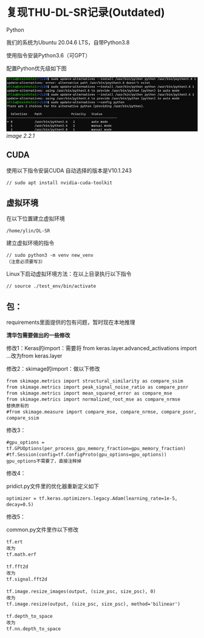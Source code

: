 # 复现THU-DL-SR记录(Outdated)

Python

我们的系统为Ubuntu 20.04.6 LTS，自带Python3.8

使用指令安装Python3.6（可GPT）

配置Python优先级如下图

![image](3.3.1.png)
*image 2.2.1*

## CUDA

使用以下指令安装CUDA 自动选择的版本是V10.1.243

```
// sudo apt install nvidia-cuda-toolkit
```

## 虚拟环境

在以下位置建立虚拟环境

```
/home/ylin/DL-SR
```

建立虚拟环境的指令

```
// sudo python3 -m venv new_venv
（注意必须要写3）
```

Linux下启动虚拟环境方法：在以上目录执行以下指令

```
// source ./test_env/bin/activate
```

## 包：

requirements里面提供的包有问题，暂时现在本地推理

**清华包需要做出的一些修改**

修改1：Keras的import：需要将 from keras.layer.advanced_activations import ...改为from keras.layer

修改2：skimage的import：做以下修改

```
from skimage.metrics import structural_similarity as compare_ssim
from skimage.metrics import peak_signal_noise_ratio as compare_psnr
from skimage.metrics import mean_squared_error as compare_mse
from skimage.metrics import normalized_root_mse as compare_nrmse
替换原有的
#from skimage.measure import compare_mse, compare_nrmse, compare_psnr, compare_ssim
```

修改3：

```
#gpu_options = tf.GPUOptions(per_process_gpu_memory_fraction=gpu_memory_fraction)
#tf.Session(config=tf.ConfigProto(gpu_options=gpu_options))
gpu_options不需要了，直接注释掉
```

修改4：

pridict.py文件里的优化器重新定义如下

```
optimizer = tf.keras.optimizers.legacy.Adam(learning_rate=1e-5, decay=0.5)
```

修改5：

common.py文件里作以下修改

```
tf.ert
改为
tf.math.erf

tf.fft2d
改为
tf.signal.fft2d

tf.image.resize_images(output, (size_psc, size_psc), 0)
改为
tf.image.resize(output, (size_psc, size_psc), method='bilinear')

tf.depth_to_space
改为
tf.nn.depth_to_space
```